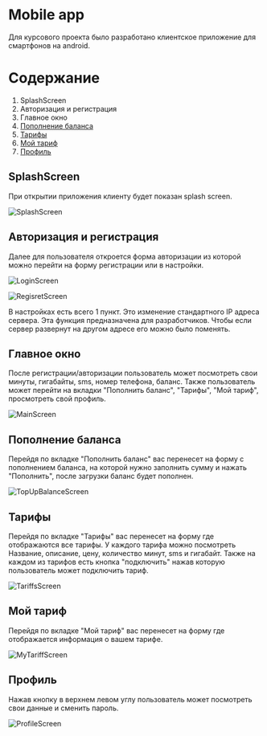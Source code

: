 
# Mobile app
Для курсового проекта было разработано клиентское приложение для смартфонов на android.

# Содержание

1. SplashScreen
2. Авторизация и регистрация
3. Главное окно
4. [Пополнение баланса](https://github.com/Lairon1/MacSim/blob/Mobile/README.md#%D0%BF%D0%BE%D0%BF%D0%BE%D0%BB%D0%BD%D0%B5%D0%BD%D0%B8%D0%B5-%D0%B1%D0%B0%D0%BB%D0%B0%D0%BD%D1%81%D0%B0)
5. [Тарифы](https://github.com/Lairon1/MacSim/blob/Mobile/README.md#%D1%82%D0%B0%D1%80%D0%B8%D1%84%D1%8B) 
6. [Мой тариф](https://github.com/Lairon1/MacSim/blob/Mobile/README.md#%D0%BC%D0%BE%D0%B9-%D1%82%D0%B0%D1%80%D0%B8%D1%84)
7. [Профиль](https://github.com/Lairon1/MacSim/blob/Mobile/README.md#%D0%BF%D1%80%D0%BE%D1%84%D0%B8%D0%BB%D1%8C)
 


## SplashScreen

При открытии приложения клиенту будет показан splash screen.

![SplashScreen](https://github.com/Lairon1/MacSim/blob/Mobile/Images/SplashScreen.jpg?raw=true)

## Авторизация и регистрация

Далее для пользователя откроется форма авторизации из которой можно перейти на форму регистрации или в настройки.

![LoginScreen](https://github.com/Lairon1/MacSim/blob/Mobile/Images/LoginScreen.png?raw=true)

![RegisretScreen](https://github.com/Lairon1/MacSim/blob/Mobile/Images/RegisterScreen.png?raw=true)

В настройках есть всего 1 пункт. Это изменение стандартного IP адреса сервера. Эта функция предназначена для разработчиков. Чтобы если сервер развернут на другом адресе его можно было поменять.

## Главное окно

После регистрации/авторизации пользователь может посмотреть свои минуты, гигабайты, sms, номер телефона, баланс.
Также пользователь может перейти на вкладки "Пополнить баланс", "Тарифы", "Мой тариф", просмотреть свой профиль.

![MainScreen](https://github.com/Lairon1/MacSim/blob/Mobile/Images/MainScreen.jpg?raw=true)

## Пополнение баланса
Перейдя по вкладке "Пополнить баланс" вас перенесет на форму с пополнением баланса, на которой нужно заполнить сумму и нажать "Пополнить", после загрузки баланс будет пополнен.

![TopUpBalanceScreen](https://github.com/Lairon1/MacSim/blob/Mobile/Images/TopUpBalanceScreen.png?raw=true)

## Тарифы 
Перейдя по вкладке "Тарифы" вас перенесет на форму где отображаются все тарифы.
У каждого тарифа можно посмотреть Название, описание, цену, количество минут, sms и гигабайт.
Также на каждом из тарифов есть кнопка "подключить" нажав которую пользователь может подключить тариф.

![TariffsScreen](https://github.com/Lairon1/MacSim/blob/Mobile/Images/TariffsScreen.jpg?raw=true)

## Мой тариф
Перейдя по вкладке "Мой тариф" вас перенесет на форму где отображается информация о вашем тарифе.

![MyTariffScreen](https://github.com/Lairon1/MacSim/blob/Mobile/Images/MyTariffScreen.jpg?raw=true)

## Профиль
Нажав кнопку в верхнем левом углу пользователь может посмотреть свои данные и сменить пароль.

![ProfileScreen](https://github.com/Lairon1/MacSim/blob/Mobile/Images/ProfileScreen.jpg?raw=true)
